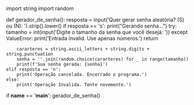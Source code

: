 import string
import random

def gerador_de_senha():
    resposta = input('Quer gerar senha aleatória? (S) ou (N): ').strip().lower()
    if resposta == 's':
        print("Gerando senha...")
        try:
            tamanho = int(input('Digite o tamanho da senha que você desejá: '))
        except ValueError:
            print('Entrada ínvalid. Use apenas números.')
            return

        cararteres = string.ascii_letters + string.digits + string.punctuation
        senha = ''.join(random.choice(cararteres) for _ in range(tamanho))
        print(f'Sua senha gerada: {senha}')
    elif resposta == 'n':
        print('Operação cancelada. Encerrado o programa.') 
    else:
        print('Operação Invalida. Tente novemente.')

if __name__ == '__main__':
    gerador_de_senha()
